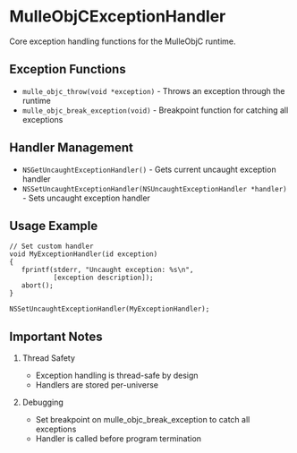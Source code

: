 # MulleObjCExceptionHandler

Core exception handling functions for the MulleObjC runtime.

## Exception Functions

- `mulle_objc_throw(void *exception)` - Throws an exception through the runtime
- `mulle_objc_break_exception(void)` - Breakpoint function for catching all exceptions

## Handler Management

- `NSGetUncaughtExceptionHandler()` - Gets current uncaught exception handler
- `NSSetUncaughtExceptionHandler(NSUncaughtExceptionHandler *handler)` - Sets uncaught exception handler

## Usage Example

```objc
// Set custom handler
void MyExceptionHandler(id exception)
{
   fprintf(stderr, "Uncaught exception: %s\n", 
           [exception description]);
   abort();
}

NSSetUncaughtExceptionHandler(MyExceptionHandler);
```

## Important Notes

1. Thread Safety
   - Exception handling is thread-safe by design
   - Handlers are stored per-universe

2. Debugging
   - Set breakpoint on mulle_objc_break_exception to catch all exceptions
   - Handler is called before program termination

